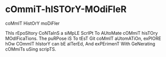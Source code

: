 # cOmmiT-hISTOrY-MOdiFIeR
coMmIT HistOrY moDiFIer

ThIs rEpoSItory CoNTaInS a siMpLE ScrIPt To AUtoMate cOMmiT hisTOry MOdIFicaTions. The puRPose iS To tEsT Git coMmIT aUtomATiOn, exPlORE hOw COmmIT hIstorY can bE alTerEd, And exPErimenT With GeNerating cOMmiTs uSing scripTS.

